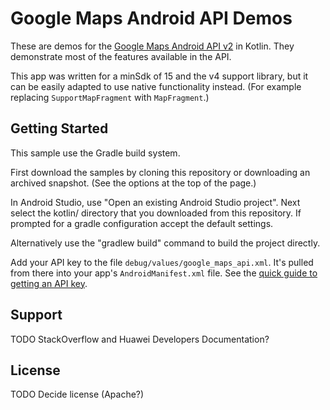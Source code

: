 Google Maps Android API Demos
===================================

These are demos for the [Google Maps Android API v2](https://developers.google.com/maps/documentation/android-api/) in Kotlin.
They demonstrate most of the features available in the API.

This app was written for a minSdk of 15 and the v4 support library, but it can be easily adapted to
use native functionality instead.
(For example replacing ``SupportMapFragment`` with ``MapFragment``.)

Getting Started
---------------

This sample use the Gradle build system.

First download the samples by cloning this repository or downloading an archived
snapshot. (See the options at the top of the page.)

In Android Studio, use "Open an existing Android Studio project". Next select the kotlin/ directory that you downloaded
from this repository. If prompted for a gradle configuration accept the default settings.

Alternatively use the "gradlew build" command to build the project directly.

Add your API key to the file `debug/values/google_maps_api.xml`.
It's pulled from there into your app's `AndroidManifest.xml` file.
See the [quick guide to getting an API key](https://developers.google.com/maps/documentation/android-api/signup).

Support
-------

TODO StackOverflow and Huawei Developers Documentation?

License
-------

TODO Decide license (Apache?)